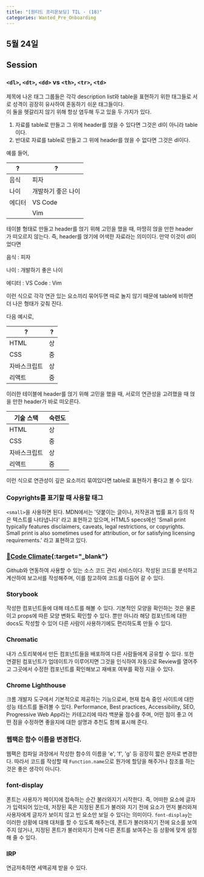 ```yaml
---
title: "[원티드 프리온보딩] TIL - (18)"
categories: Wanted_Pre_Onboarding
---
```


## 5월 24일

## Session

### `<dl>`, `<dt>`, `<dd>` vs `<th>`, `<tr>`, `<td>`

제목에 나온 태그 그룹들은 각각 description list와 table을 표현하기 위한 태그들로 서로 성격이 굉장히 유사하여 혼동하기 쉬운 태그들이다.  
이 둘을 헷갈리지 않기 위해 항상 염두해 두고 있을 두 가지가 있다.

1. 자료를 table로 만들고 그 위에 header를 얹을 수 있다면 그것은 dl이 아니라 table이다.
2. 반대로 자료를 table로 만들고 그 위에 header를 얹을 수 없다면 그것은 dl이다.

예를 들어,

| ?      | ?                  |
| ------ | ------------------ |
| 음식   | 피자               |
| 나이   | 개발하기 좋은 나이 |
| 에디터 | VS Code            |
|        | Vim                |

테이블 형태로 만들고 header를 얹기 위해 고민을 했을 때, 마땅히 얹을 만한 header가 떠오르지 않는다. 즉, header를 얹기에 어색한 자료라는 의미이다. 만약 이것이 dl이었다면

음식
: 피자

나이
: 개발하기 좋은 나이

에디터
: VS Code
: Vim

이런 식으로 각각 연관 있는 요소끼리 묶어두면 따로 놀지 않기 때문에 table에 비하면 더 나은 형태가 갖춰 진다.

다음 예시로,

| ?            | ?   |
| ------------ | --- |
| HTML         | 상  |
| CSS          | 중  |
| 자바스크립트 | 상  |
| 리액트       | 중  |

이러한 테이블에 header를 얹기 위해 고민을 했을 때, 서로의 연관성을 고려했을 때 얹을 만한 header가 바로 떠오른다.

| 기술 스택    | 숙련도 |
| ------------ | ------ |
| HTML         | 상     |
| CSS          | 중     |
| 자바스크립트 | 상     |
| 리액트       | 중     |

이런 식으로 연관성이 깊은 요소끼리 묶여있다면 table로 표현하기 좋다고 볼 수 있다.

### Copyrights를 표기할 때 사용할 태그

`<small>`을 사용하면 된다. MDN에서는 '덧붙이는 글이나, 저작권과 법률 표기 등의 작은 텍스트를 나타냅니다' 라고 표현하고 있으며, HTML5 specs에선 'Small print typically features disclaimers, caveats, legal restrictions, or copyrights. Small print is also sometimes used for attribution, or for satisfying licensing requirements.' 라고 표현하고 있다.

### [🔗Code Climate](https://codeclimate.com/){:target="\_blank"}

Github와 연동하여 사용할 수 있는 소스 코드 관리 서비스이다. 작성된 코드를 분석하고 계산하여 보고서를 작성해주며, 이를 참고하여 코드를 다듬어 갈 수 있다.

### Storybook

작성한 컴포넌트들에 대해 테스트를 해볼 수 있다. 기본적인 모양을 확인하는 것은 물론이고 props에 따른 모양 변화도 확인할 수 있다. 뿐만 아니라 해당 컴포넌트에 대한 docs도 작성할 수 있어 다른 사람이 사용하기에도 편리하도록 만들 수 있다.

### Chromatic

내가 스토리북에서 만든 컴포넌트들을 배포하여 다른 사람들에게 공유할 수 있다. 또한 연결된 컴포넌트가 업데이트가 이루어지면 그것을 인식하여 자동으로 Review를 열어주고 그곳에서 수정한 컴포넌트를 확인해보고 재배포 여부를 확정 지을 수 있다.

### Chrome Lighthouse

크롬 개발자 도구에서 기본적으로 제공하는 기능으로써, 현재 접속 중인 사이트에 대한 성능 테스트를 돌려볼 수 있다. Performance, Best practices, Accessibility, SEO, Progressive Web App라는 카테고리에 따라 백분율 점수를 주며, 어떤 점이 좋고 어떤 점을 수정하면 좋을지에 대한 설명과 추천도 함께 표시해 준다.

### 웹팩은 함수 이름을 변경한다.

웹팩은 컴파일 과정에서 작성한 함수의 이름을 'e', 'f', 'g' 등 굉장히 짧은 문자로 변경한다. 따라서 코드를 작성할 때 `Function.name`으로 뭔가에 할당을 해주거나 참조를 하는 것은 좋은 생각이 아니다.

### font-display

폰트는 사용자가 페이지에 접속하는 순간 불러와지기 시작한다. 즉, 어떠한 요소에 글자가 입력되어 있는데, 저장된 혹은 지정된 폰트가 불러와 지기 전에 요소가 먼저 불러와져 사용자에게 글자가 보이지 않고 빈 요소만 보일 수 있다는 의미이다. `font-display`는 이러한 상황에 대해 대처를 할 수 있도록 해주는데, 폰트가 불러와지기 전에 요소를 보여주지 않거나, 지정된 폰트가 불러와지기 전에 다른 폰트를 보여주는 등 상황에 맞게 설정해 줄 수 있다.

### IRP

연금저축하면 세액공제 받을 수 있다.

